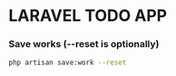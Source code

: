 # LARAVEL TODO APP

### Save works (--reset is optionally)
```bash
php artisan save:work --reset
```
